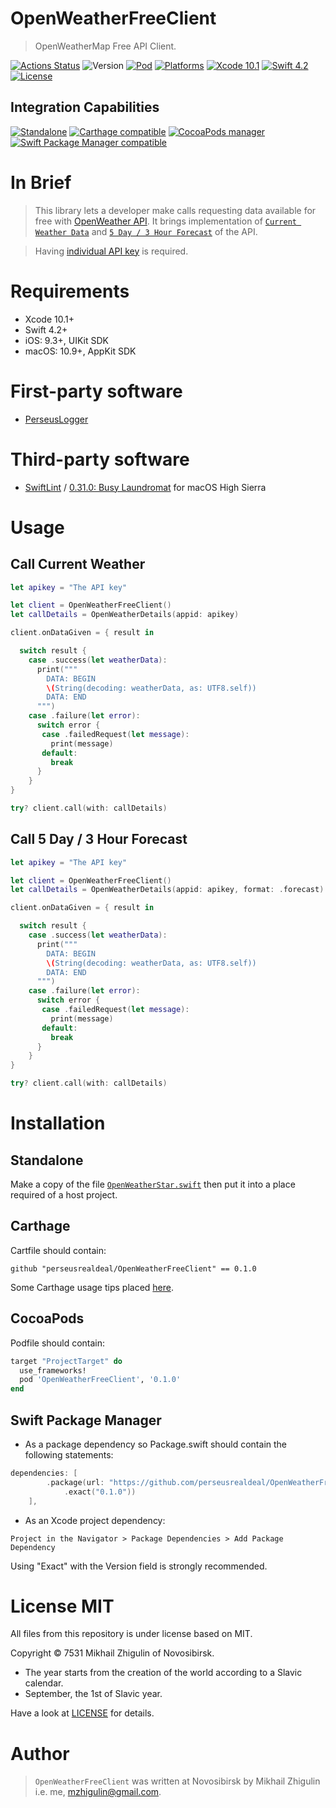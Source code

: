 # OpenWeatherFreeClient

> OpenWeatherMap Free API Client.

[![Actions Status](https://github.com/perseusrealdeal/OpenWeatherFreeClient/actions/workflows/main.yml/badge.svg)](https://github.com/perseusrealdeal/OpenWeatherFreeClient/actions)
![Version](https://img.shields.io/badge/Version-0.1.0-green.svg)
[![Pod](https://img.shields.io/badge/Pod-0.1.0-informational.svg)](/OpenWeatherFreeClient.podspec)
[![Platforms](https://img.shields.io/badge/Platforms-iOS%209.3+_|_macOS%2010.9+-orange.svg)](https://en.wikipedia.org/wiki/IOS_9)
[![Xcode 10.1](https://img.shields.io/badge/Xcode-10.1+-red.svg)](https://en.wikipedia.org/wiki/Xcode)
[![Swift 4.2](https://img.shields.io/badge/Swift-4.2-red.svg)](https://docs.swift.org/swift-book/RevisionHistory/RevisionHistory.html)
[![License](http://img.shields.io/:License-MIT-blue.svg)](/LICENSE)

## Integration Capabilities

[![Standalone](https://img.shields.io/badge/Standalone%20-available-informational.svg)](/OpenWeatherStar.swift)
[![Carthage compatible](https://img.shields.io/badge/Carthage-compatible-4BC51D.svg)](https://github.com/Carthage/Carthage)
[![CocoaPods manager](https://img.shields.io/badge/CocoaPods-compatible-4BC51D.svg)](https://cocoapods.org)
[![Swift Package Manager compatible](https://img.shields.io/badge/Swift%20Package%20Manager-compatible-4BC51D.svg)](https://github.com/apple/swift-package-manager)

# In Brief

> This library lets a developer make calls requesting data available for free with [OpenWeather API](https://openweathermap.org). It brings implementation of [`Current Weather Data`](https://openweathermap.org/current) and [`5 Day / 3 Hour Forecast`](https://openweathermap.org/forecast5) of the API. 

> Having [individual API key](https://openweathermap.org/appid) is required.

# Requirements

- Xcode 10.1+
- Swift 4.2+
- iOS: 9.3+, UIKit SDK
- macOS: 10.9+, AppKit SDK

# First-party software

- [PerseusLogger](https://gist.github.com/perseusrealdeal/df456a9825fcface44eca738056eb6d5)

# Third-party software

- [SwiftLint](https://github.com/realm/SwiftLint) / [0.31.0: Busy Laundromat](https://github.com/realm/SwiftLint/releases/tag/0.31.0) for macOS High Sierra

# Usage

## Call Current Weather

```swift
let apikey = "The API key"

let client = OpenWeatherFreeClient()
let callDetails = OpenWeatherDetails(appid: apikey)

client.onDataGiven = { result in

  switch result {
    case .success(let weatherData):
      print("""
        DATA: BEGIN
        \(String(decoding: weatherData, as: UTF8.self))
        DATA: END
      """)
    case .failure(let error):
      switch error {
       case .failedRequest(let message):
         print(message)
       default:
         break
      }
    }
}

try? client.call(with: callDetails)
```

## Call 5 Day / 3 Hour Forecast

```swift
let apikey = "The API key"

let client = OpenWeatherFreeClient()
let callDetails = OpenWeatherDetails(appid: apikey, format: .forecast)

client.onDataGiven = { result in

  switch result {
    case .success(let weatherData):
      print("""
        DATA: BEGIN
        \(String(decoding: weatherData, as: UTF8.self))
        DATA: END
      """)
    case .failure(let error):
      switch error {
       case .failedRequest(let message):
         print(message)
       default:
         break
      }
    }
}

try? client.call(with: callDetails)
```

# Installation

## Standalone 

Make a copy of the file [`OpenWeatherStar.swift`](/OpenWeatherStar.swift) then put it into a place required of a host project.

## Carthage

Cartfile should contain:

```carthage
github "perseusrealdeal/OpenWeatherFreeClient" == 0.1.0
```

Some Carthage usage tips placed [here](https://gist.github.com/perseusrealdeal/8951b10f4330325df6347aaaa79d3cf2).

## CocoaPods

Podfile should contain:

```ruby
target "ProjectTarget" do
  use_frameworks!
  pod 'OpenWeatherFreeClient', '0.1.0'
end
```

## Swift Package Manager

- As a package dependency so Package.swift should contain the following statements:

```swift
dependencies: [
        .package(url: "https://github.com/perseusrealdeal/OpenWeatherFreeClient.git",
            .exact("0.1.0"))
    ],
```

- As an Xcode project dependency: 

`Project in the Navigator > Package Dependencies > Add Package Dependency`

Using "Exact" with the Version field is strongly recommended.

# License MIT

All files from this repository is under license based on MIT.

Copyright © 7531 Mikhail Zhigulin of Novosibirsk.

- The year starts from the creation of the world according to a Slavic calendar.
- September, the 1st of Slavic year.

Have a look at [LICENSE](/LICENSE) for details.

# Author

> `OpenWeatherFreeClient` was written at Novosibirsk by Mikhail Zhigulin i.e. me, mzhigulin@gmail.com.

